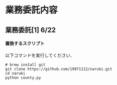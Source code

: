 # 業務委託内容


## 業務委託[1] 6/22

#### 置換するスクリプト

以下コマンドを実行してください．  


```
# brew install git
git clone https://github.com/19971112/naruki.git
cd naruki
python county.py
```

